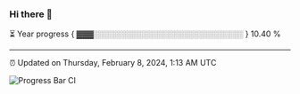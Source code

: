 ### Hi there 👋

⏳ Year progress { ▓▓▓░░░░░░░░░░░░░░░░░░░░░░░░░░░ } 10.40 %

---

⏰ Updated on Thursday, February 8, 2024, 1:13 AM UTC

![Progress Bar CI](https://github.com/arthurbuhl/arthurbuhl/workflows/Progress%20Bar%20CI/badge.svg)
